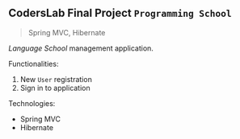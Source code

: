 ## CodersLab Final Project  `Programming School`
>Spring MVC, Hibernate

*Language School* management application. 

Functionalities:
1. New `User` registration
2. Sign in to application


Technologies:
* Spring MVC
* Hibernate 
